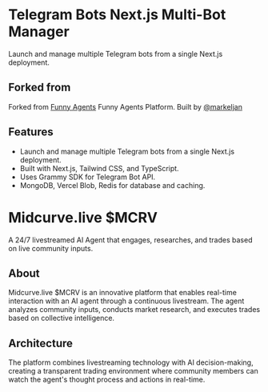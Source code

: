# Telegram Bots Next.js Multi-Bot Manager

Launch and manage multiple Telegram bots from a single Next.js deployment.

## Forked from

Forked from [Funny Agents](https://agents.funny.money) Funny Agents Platform. Built by [@markeljan](https://github.com/markeljan)

## Features

- Launch and manage multiple Telegram bots from a single Next.js deployment.
- Built with Next.js, Tailwind CSS, and TypeScript.
- Uses Grammy SDK for Telegram Bot API.
- MongoDB, Vercel Blob, Redis for database and caching.

# Midcurve.live $MCRV

A 24/7 livestreamed AI Agent that engages, researches, and trades based on live community inputs.

## About

Midcurve.live $MCRV is an innovative platform that enables real-time interaction with an AI agent through a continuous livestream. The agent analyzes community inputs, conducts market research, and executes trades based on collective intelligence.

## Architecture

The platform combines livestreaming technology with AI decision-making, creating a transparent trading environment where community members can watch the agent's thought process and actions in real-time.

